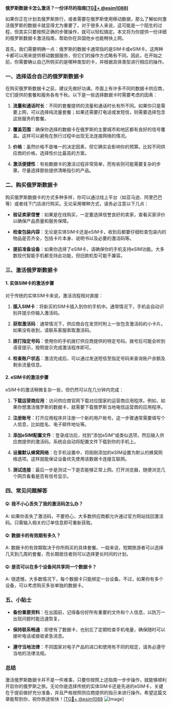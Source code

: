 **俄罗斯数据卡怎么激活？一份详尽的指南[[TG💪+ @esim1088](https://t.me/s/esim1088)]**

如果你正在计划去俄罗斯旅行，或者需要在俄罗斯使用移动数据，那么了解如何激活俄罗斯的数据卡就显得尤为重要了。对于很多人来说，这可能是一个陌生的过程，但其实只要按照正确的步骤操作，就可以轻松搞定。本文将为你提供一份详细的俄罗斯数据卡激活指南，帮助你在异国他乡也能畅快上网。

首先，我们需要明确一点：俄罗斯的数据卡通常指的是SIM卡或eSIM卡。这两种卡都可以用来提供移动数据服务，但它们的操作方式略有不同。因此，在开始之前，你需要确认自己所购买的是哪种类型的卡，并根据具体类型进行相应的操作。

### **一、选择适合自己的俄罗斯数据卡**

在购买俄罗斯数据卡之前，建议先做好功课。市面上有许多不同的数据卡供应商，它们提供的套餐和服务各有千秋。以下是一些选择数据卡时需要考虑的因素：

1. **流量和通话时长**：不同的套餐提供的流量和通话时长有所不同。如果你只是需要上网，可以选择纯流量套餐；如果还需要打电话或发短信，则需要选择包含这些服务的套餐。
   
2. **覆盖范围**：确保你选择的数据卡在俄罗斯的主要城市和地区都有良好的信号覆盖。这样可以避免在旅行过程中出现无法连接网络的情况。

3. **价格**：虽然价格不是唯一的决定因素，但它确实会影响你的预算。比较不同供应商的价格，选择性价比最高的方案。

4. **激活便捷性**：有些数据卡的激活过程非常简单，而有些则可能需要复杂的步骤。尽量选择那些提供清晰指引的产品。

### **二、购买俄罗斯数据卡**

购买俄罗斯数据卡的方式多种多样，你可以通过线上平台（如亚马逊、阿里巴巴等）或者线下门店进行购买。无论采用哪种方式，请务必注意以下几点：

- **验证卖家信誉**：如果是在线购买，一定要选择信誉良好的卖家，查看买家评价以确保产品质量和服务保障。
  
- **检查包装内容**：无论是实体SIM卡还是eSIM卡，收到后都要仔细检查包装内的物品是否齐全，包括卡片本身、说明书以及必要的激活码等。

- **提前准备设备**：如果你选择了eSIM卡，请确保你的手机支持eSIM功能。大多数现代智能手机都支持此功能，但旧款机型可能不兼容。

### **三、激活俄罗斯数据卡**

#### **1. 实体SIM卡的激活步骤**

对于传统的实体SIM卡来说，激活流程相对直接：

1. **插入SIM卡**：将新买的SIM卡插入到你的手机中。通常情况下，手机会自动识别并提示你输入激活码。

2. **获取激活码**：通常情况下，供应商会在发货时附上一张包含激活码的小卡片。如果没有收到，请联系客服索取激活码。

3. **拨打指定号码**：使用你的手机拨打供应商提供的特定号码。拨号后可能会听到语音提示，按照提示完成激活程序即可。

4. **检查账户状态**：激活完成后，可以通过发送短信至指定号码来查询账户余额及剩余流量信息。

#### **2. eSIM卡的激活步骤**

eSIM卡的激活稍微复杂一些，但仍然可以在几分钟内完成：

1. **下载运营商应用**：访问供应商官网下载对应国家的运营商应用程序。例如，如果你想激活俄罗斯的数据卡，就需要下载俄罗斯当地电信运营商的应用程序。

2. **注册账号**：打开应用程序并注册一个新的用户账号。这一步骤通常需要填写个人信息，比如姓名、电子邮件地址等。

3. **添加eSIM配置文件**：登录成功后，找到“添加eSIM”或类似选项，然后输入供应商提供的激活码。系统会自动将配置文件下载到你的手机上。

4. **设置默认蜂窝网络**：在手机设置中，将刚刚添加的eSIM设置为默认的蜂窝网络选项。这样就能保证设备优先使用该数据卡连接互联网。

5. **测试连接**：最后一步是测试一下是否能够正常上网。打开浏览器，随便浏览几个网页看看是否有信号显示。

### **四、常见问题解答**

#### **Q: 我不小心丢失了我的激活码怎么办？**
A: 如果你丢失了激活码，不要担心，大多数供应商都允许通过官方网站找回激活码。只需输入相关的订单信息即可重新获取。

#### **Q: 数据卡的有效期有多久？**
A: 数据卡的有效期取决于你所购买的具体套餐。一般来说，短期旅游者可以选择几天到几周的套餐，而长期居住者则可以选择更长时间的计划。

#### **Q: 是否可以在多个设备间共享同一个数据卡？**
A: 很遗憾，大多数情况下，每个数据卡只能绑定一台设备。不过，如果你有多个设备，可以考虑购买多张单独的数据卡。

### **五、小贴士**

- **备份重要资料**：在出国前，记得备份好所有重要的文件和个人信息，以防万一出现问题时能迅速恢复。
  
- **保持联系畅通**：即使有了数据卡，也别忘了定期检查手机电量，确保随时可以接听电话或接收紧急消息。

- **遵守当地法律**：不同国家对电子产品的进口和使用有不同的规定，请务必遵守当地的法律法规。

### **总结**

激活俄罗斯数据卡并不是一件难事，只要你按照上述指南一步步操作，就能够顺利开启你的俄罗斯之旅。无论你是选择传统的实体SIM卡还是先进的eSIM卡，关键在于提前做好充分准备，并且严格按照供应商提供的指示来进行操作。希望这篇文章能帮到你，祝你旅途愉快！[[TG💪+ @esim1088](https://t.me/s/esim1088) ![Image](https://i.postimg.cc/4NQfJmqS/Snipaste-2025-05-13-00-14-12.png)]